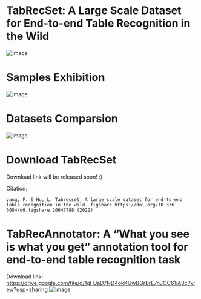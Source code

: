 # TabRecSet: A Large Scale Dataset for End-to-end Table Recognition in the Wild
![image](https://user-images.githubusercontent.com/33459391/191694136-5f434a1e-5030-4fce-aba6-aa7c1d433f4a.png)

# Samples Exhibition
![image](https://user-images.githubusercontent.com/33459391/191695611-f15e73d9-5752-4416-9910-ddac1fcaefd2.png)

# Datasets Comparsion
![image](https://user-images.githubusercontent.com/33459391/191695708-fc705d4b-2d6e-4af9-aa00-d26dc50e2cde.png)

# Download TabRecSet

Download link will be released soon! :)

Citation: 
```
yang, F. & Hu, L. Tabrecset: A large scale dataset for end-to-end table recognition in the wild. figshare https://doi.org/10.336
6084/m9.figshare.20647788 (2022)
```

# TabRecAnnotator: A “What you see is what you get” annotation tool for end-to-end table recognition task
Download link: https://drive.google.com/file/d/1qHJaD7ND4okKUwBGrBrL7nJOC61iA3cl/view?usp=sharing
![image](https://user-images.githubusercontent.com/33459391/191698635-ae75f3f4-303e-4058-aecf-db4ce3ef9d88.png)
